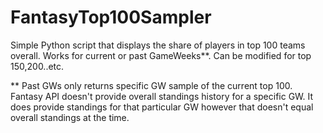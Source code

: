 # FantasyTop100Sampler
Simple Python script that displays the share of players in top 100 teams overall. Works for current or past GameWeeks**. Can be modified for top 150,200..etc.


** Past GWs only returns specific GW sample of the current top 100. Fantasy API doesn't provide overall standings history for a specific GW. It does provide standings for that particular GW however that doesn't equal overall standings at the time.
